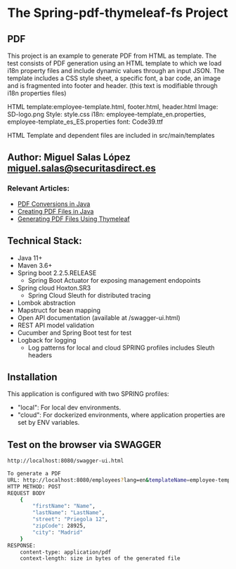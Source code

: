 # The Spring-pdf-thymeleaf-fs Project

## PDF

This project is an example to generate PDF from HTML as template.
The test consists of PDF generation using an HTML template to which we load i18n property files and include dynamic values through an input JSON. 
The template includes a CSS style sheet, a specific font, a bar code, an image and is fragmented into footer and header. (this text is modifiable through i18n properties files)

HTML template:employee-template.html, footer.html, header.html
Image: SD-logo.png
Style: style.css
i18n: employee-template_en.properties, employee-template_es_ES.properties
font: Code39.ttf

HTML Template and dependent files are included in src/main/templates

## Author: Miguel Salas López miguel.salas@securitasdirect.es

### Relevant Articles:
- [PDF Conversions in Java](https://www.baeldung.com/pdf-conversions-java)
- [Creating PDF Files in Java](https://www.baeldung.com/java-pdf-creation)
- [Generating PDF Files Using Thymeleaf](https://www.baeldung.com/thymeleaf-generate-pdf)

## Technical Stack:

- Java 11+
- Maven 3.6+
- Spring boot 2.2.5.RELEASE
    - Spring Boot Actuator for exposing management endopoints
- Spring cloud Hoxton.SR3
    - Spring Cloud Sleuth for distributed tracing
- Lombok abstraction
- Mapstruct for bean mapping
- Open API documentation (available at /swagger-ui.html)
- REST API model validation 
- Cucumber and Spring Boot test for test
- Logback for logging
    - Log patterns for local and cloud SPRING profiles includes Sleuth headers

## Installation
This application is configured with two SPRING profiles:
- "local": For local dev environments.
- "cloud": For dockerized environments, where application properties are set by ENV variables.

Test on the browser via SWAGGER
-------------------

```sh
http://localhost:8080/swagger-ui.html
```

```sh
To generate a PDF
URL: http://localhost:8080/employees?lang=en&templateName=employee-template
HTTP METHOD: POST
REQUEST BODY
    {
        "firstName": "Name",
        "lastName": "LastName",
        "street": "Priegola 12",
        "zipCode": 28925,
        "city": "Madrid"
    }
RESPONSE:
	content-type: application/pdf
	context-length: size in bytes of the generated file
```
